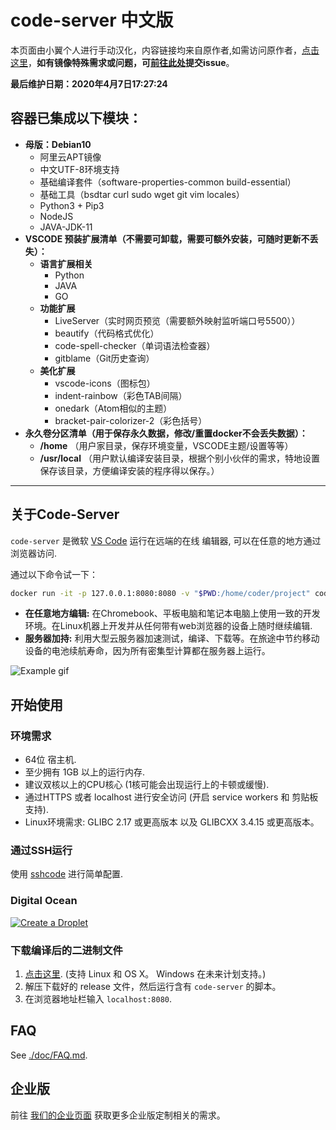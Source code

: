 # code-server 中文版

本页面由小翼个人进行手动汉化，内容链接均来自原作者,如需访问原作者，[点击这里](https://github.com/cdr/code-server)，**如有镜像特殊需求或问题，可[前往此处](https://github.com/fantwings/code-server_cn/issues)提交issue**。

**最后维护日期：2020年4月7日17:27:24**

## 容器已集成以下模块：  
- **母版：Debian10**
  - 阿里云APT镜像
  - 中文UTF-8环境支持
  - 基础编译套件（software-properties-common build-essential）
  - 基础工具（bsdtar curl sudo wget git vim locales）
  - Python3 + Pip3
  - NodeJS
  - JAVA-JDK-11
- **VSCODE 预装扩展清单（不需要可卸载，需要可额外安装，可随时更新不丢失）：**
  - **语言扩展相关**
    - Python
    - JAVA
    - GO
  - **功能扩展**
    - LiveServer（实时网页预览（需要额外映射监听端口号5500））
    - beautify（代码格式优化）
    - code-spell-checker（单词语法检查器）
    - gitblame（Git历史查询）
  - **美化扩展**
    - vscode-icons（图标包）
    - indent-rainbow（彩色TAB间隔）
    - onedark（Atom相似的主题）
    - bracket-pair-colorizer-2（彩色括号）
- **永久卷分区清单（用于保存永久数据，修改/重置docker不会丢失数据）：**
  - **/home** （用户家目录，保存环境变量，VSCODE主题/设置等等）
  - **/usr/local** （用户默认编译安装目录，根据个别小伙伴的需求，特地设置保存该目录，方便编译安装的程序得以保存。）

----

## 关于Code-Server

`code-server` 是微软 [VS Code](https://github.com/Microsoft/vscode) 运行在远端的在线 编辑器, 可以在任意的地方通过浏览器访问.

通过以下命令试一下：

```bash
docker run -it -p 127.0.0.1:8080:8080 -v "$PWD:/home/coder/project" codercom/code-server
```

- **在任意地方编辑:** 在Chromebook、平板电脑和笔记本电脑上使用一致的开发环境。在Linux机器上开发并从任何带有web浏览器的设备上随时继续编辑.
- **服务器加持:** 利用大型云服务器加速测试，编译、下载等。在旅途中节约移动设备的电池续航寿命，因为所有密集型计算都在服务器上运行。

![Example gif](https://github.com/cdr/code-server/blob/master/doc/assets/code-server.gif)

## 开始使用

### 环境需求

- 64位 宿主机.
- 至少拥有 1GB 以上的运行内存.
- 建议双核以上的CPU核心 (1核可能会出现运行上的卡顿或缓慢).
- 通过HTTPS 或者 localhost 进行安全访问 (开启 service workers 和
  剪贴板支持).
- Linux环境需求: GLIBC 2.17 或更高版本 以及 GLIBCXX 3.4.15 或更高版本。

### 通过SSH运行

使用 [sshcode](https://github.com/codercom/sshcode) 进行简单配置.

### Digital Ocean

[![Create a Droplet](https://github.com/cdr/code-server/blob/master/doc/assets/droplet.svg)](https://marketplace.digitalocean.com/apps/code-server?action=deploy)

### 下载编译后的二进制文件

1. [点击这里](https://github.com/cdr/code-server/releases). (支持 Linux 和
   OS X。 Windows 在未来计划支持。)
2. 解压下载好的 release 文件，然后运行含有 `code-server` 的脚本。
3. 在浏览器地址栏输入 `localhost:8080`.

## FAQ

See [./doc/FAQ.md](https://github.com/cdr/code-server/blob/master/doc/FAQ.md).

## 企业版

前往 [我们的企业页面](https://coder.com) 获取更多企业版定制相关的需求。

